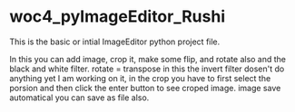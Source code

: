 # woc4_pyImageEditor_Rushi

This is the basic or intial ImageEditor python project file.

In this you can add image, crop it, make some flip, and rotate also and the black and white filter.
rotate  = transpose in this 
the invert filter dosen't do anything yet I am working on it,
in the crop you have to first select the porsion and then click the enter button to see croped image.
image save automatical you can save as file also. 
